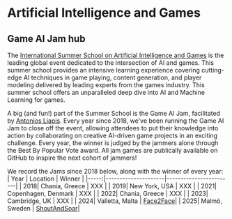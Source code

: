 # Artificial Intelligence and Games
## Game AI Jam hub

The [International Summer School on Artificial Intelligence and Games](https://school.gameaibook.org/) is the leading global event dedicated to the intersection of AI and games. This summer school provides an intensive learning experience covering cutting-edge AI techniques in game playing, content generation, and player modeling delivered by leading experts from the games industry. This summer school offers an unparalleled deep dive into AI and Machine Learning for games. 

A big (and fun!) part of the Summer School is the Game AI Jam, facilitated by [Antonios Liapis](https://antoniosliapis.com). Every year since 2018, we've been running the Game AI Jam to close off the event, allowing attendees to put their knowledge into action by collaborating on creative AI-driven game projects in an exciting challenge. Every year, the winner is judged by the jammers alone through the Best By Popular Vote award. All jam games are publically available on GitHub to inspire the next cohort of jammers!

We record the Jams since 2018 below, along with the winner of every year:
| Year | Location            | Winner                 |
|-----:|---------------------|------------------------|
|  2018| Chania, Greece      | XXX           |
|  2019| New York, USA       | XXX           |
|  2021| Copenhagen, Denmark | XXX           |
|  2022| Chania, Greece      | XXX           |
|  2023| Cambridge, UK       | XXX           |
|  2024| Valletta, Malta     | [Face2Face](https://github.com/GameAISchool2023members/The-Warrens)|
|  2025| Malmö, Sweden       | [ShoutAndSoar](https://github.com/GameAISchool2024members/ShoutAndSoar)|

